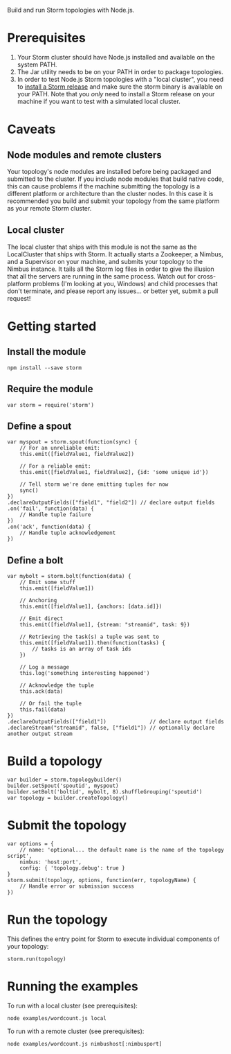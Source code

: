 Build and run Storm topologies with Node.js.

# Prerequisites

1. Your Storm cluster should have Node.js installed and available on the system PATH.
1. The Jar utility needs to be on your PATH in order to package topologies.
1. In order to test Node.js Storm topologies with a "local cluster", you need to [install a Storm release](https://storm.incubator.apache.org/downloads.html) and make sure the storm binary is available on your PATH. Note that you *only* need to install a Storm release on your machine if you want to test with a simulated local cluster.

# Caveats

## Node modules and remote clusters

Your topology's node modules are installed before being packaged and submitted to the cluster. If you include node modules that build native code, this can cause problems if the machine submitting the topology is a different platform or architecture than the cluster nodes. In this case it is recommended you build and submit your topology from the same platform as your remote Storm cluster.

## Local cluster

The local cluster that ships with this module is not the same as the LocalCluster that ships with Storm. It actually starts a Zookeeper, a Nimbus, and a Supervisor on your machine, and submits your topology to the Nimbus instance. It tails all the Storm log files in order to give the illusion that all the servers are running in the same process. Watch out for cross-platform problems (I'm looking at you, Windows) and child processes that don't terminate, and please report any issues... or better yet, submit a pull request!

# Getting started

## Install the module

    npm install --save storm

## Require the module

    var storm = require('storm')

## Define a spout

    var myspout = storm.spout(function(sync) {
        // For an unreliable emit:
        this.emit([fieldValue1, fieldValue2])
    
        // For a reliable emit:
        this.emit([fieldValue1, fieldValue2], {id: 'some unique id'})
    
        // Tell storm we're done emitting tuples for now
        sync()
    })
    .declareOutputFields(["field1", "field2"]) // declare output fields
    .on('fail', function(data) {
        // Handle tuple failure
    })
    .on('ack', function(data) {
        // Handle tuple acknowledgement
    })

## Define a bolt

    var mybolt = storm.bolt(function(data) {
        // Emit some stuff
        this.emit([fieldValue1])
    
        // Anchoring
        this.emit([fieldValue1], {anchors: [data.id]})

        // Emit direct
        this.emit([fieldValue1], {stream: "streamid", task: 9})

        // Retrieving the task(s) a tuple was sent to
        this.emit([fieldValue1]).then(function(tasks) {
            // tasks is an array of task ids
        })

        // Log a message
        this.log('something interesting happened')
    
        // Acknowledge the tuple
        this.ack(data)

        // Or fail the tuple
        this.fail(data)
    })
    .declareOutputFields(["field1"])              // declare output fields
    .declareStream("streamid", false, ["field1"]) // optionally declare another output stream

# Build a topology

    var builder = storm.topologybuilder()
    builder.setSpout('spoutid', myspout)
    builder.setBolt('boltid', mybolt, 8).shuffleGrouping('spoutid')
    var topology = builder.createTopology()

# Submit the topology

    var options = {
        // name: 'optional... the default name is the name of the topology script',
        nimbus: 'host:port',
        config: { 'topology.debug': true }
    }
    storm.submit(topology, options, function(err, topologyName) {
        // Handle error or submission success
    })

# Run the topology

This defines the entry point for Storm to execute individual components of your topology:

    storm.run(topology)

# Running the examples

To run with a local cluster (see prerequisites):

    node examples/wordcount.js local

To run with a remote cluster (see prerequisites):

    node examples/wordcount.js nimbushost[:nimbusport]
